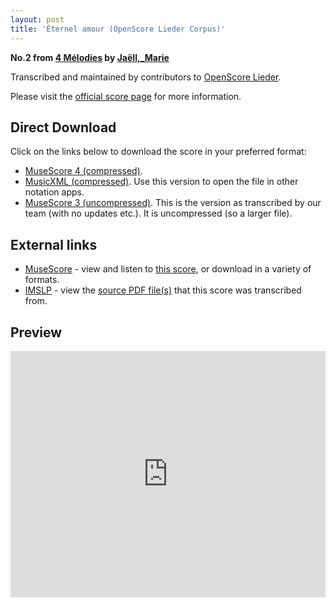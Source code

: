 ```yaml
---
layout: post
title: 'Éternel amour (OpenScore Lieder Corpus)'
---
```


__No.2 from [4 Mélodies](https://fourscoreandmore.org/openscore/lieder/Ja%C3%ABll%2C_Marie/4_M%C3%A9lodies/) by [Jaëll,_Marie](https://fourscoreandmore.org/openscore/lieder/Ja%C3%ABll%2C_Marie)__

Transcribed and maintained by contributors to [OpenScore Lieder].

Please visit the [official score page] for more information.

[official score page]: https://musescore.com/openscore-lieder-corpus/scores/5837811
[OpenScore Lieder]: https://musescore.com/openscore-lieder-corpus

## Direct Download

Click on the links below to download the score in your preferred format:
- [MuseScore 4 (compressed)](https://fourscoreandmore.org/openscore/lieder/Ja%C3%ABll%2C_Marie/4_M%C3%A9lodies/2_%C3%89ternel_amour.mscz).
- [MusicXML (compressed)](https://fourscoreandmore.org/openscore/lieder/Ja%C3%ABll%2C_Marie/4_M%C3%A9lodies/2_%C3%89ternel_amour.mxl). Use this version to open the file in other notation apps.
- [MuseScore 3 (uncompressed)](https://raw.githubusercontent.com/OpenScore/Lieder/refs/heads/main/scores/Ja%C3%ABll%2C_Marie/4_M%C3%A9lodies/2_%C3%89ternel_amour/lc5837811.mscx). This is the version as transcribed by our team (with no updates etc.). It is uncompressed (so a larger file).

## External links

- [MuseScore] - view and listen to [this score][MuseScore], or download in a variety of formats.
- [IMSLP] - view the [source PDF file(s)][IMSLP] that this score was transcribed from.

[MuseScore]: https://musescore.com/score/5837811
[IMSLP]: https://imslp.org/wiki/Special:ReverseLookup/511349

## Preview

<iframe width="100%" height="394" src="https://musescore.com/openscore-lieder-corpus/scores/5837811/embed" frameborder="0" allowfullscreen allow="autoplay; fullscreen"></iframe>
